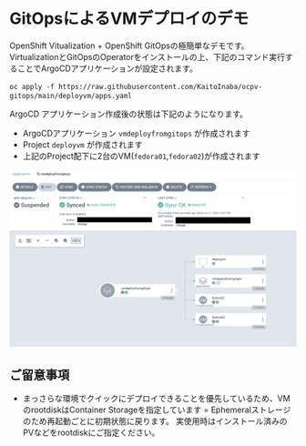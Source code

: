 # GitOpsによるVMデプロイのデモ
OpenShift Vitualization + OpenShift GitOpsの極簡単なデモです。
VirtualizationとGitOpsのOperatorをインストールの上、下記のコマンド実行することでArgoCDアプリケーションが設定されます。

```
oc apply -f https://raw.githubusercontent.com/KaitoInaba/ocpv-gitops/main/deployvm/apps.yaml
```

ArgoCD アプリケーション作成後の状態は下記のようになります。
* ArgoCDアプリケーション `vmdeployfromgitops` が作成されます
* Project `deployvm` が作成されます
* 上記のProject配下に2台のVM(`fedora01`,`fedora02`)が作成されます

![デプロイ結果](figure/result.png "Result")

## ご留意事項
* まっさらな環境でクイックにデプロイできることを優先しているため、VMのrootdiskはContainer Storageを指定しています = Ephemeralストレージのため再起動ごとに初期状態に戻ります。
  実使用時はインストール済みのPVなどをrootdiskにご指定ください。
